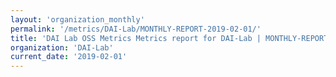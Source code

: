 ```yaml
---
layout: 'organization_monthly'
permalink: '/metrics/DAI-Lab/MONTHLY-REPORT-2019-02-01/'
title: 'DAI Lab OSS Metrics Metrics report for DAI-Lab | MONTHLY-REPORT-2019-02-01'
organization: 'DAI-Lab'
current_date: '2019-02-01'
---
```


